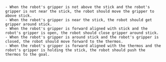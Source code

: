 
    - When the robot's gripper is not above the stick and the robot's gripper is not near the stick, the robot should move the gripper to above stick.
    - When the robot's gripper is near the stick, the robot should get gripper around stick.
    - When the robot's gripper is forward aligned with stick and the robot's gripper is open, the robot should close gripper around stick.
    - When the robot's gripper is around stick and the robot's gripper is closed, the robot should move forward to the thermos.
    - When the robot's gripper is forward aligned with the thermos and the robot's gripper is holding the stick, the robot should push the thermos to the goal.